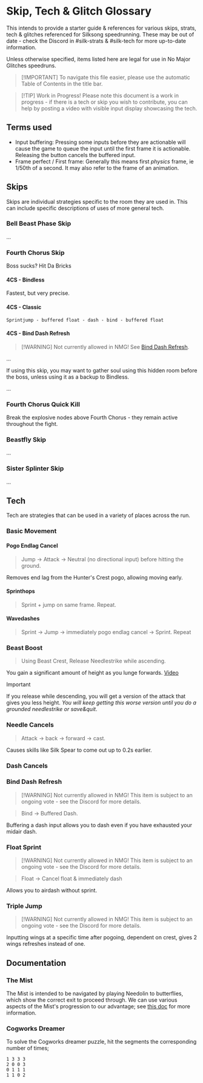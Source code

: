 # Skip, Tech & Glitch Glossary

This intends to provide a starter guide & references for various skips, strats, tech & glitches referenced for Silksong speedrunning. These may be out of date - check the Discord in #silk-strats & #silk-tech for more up-to-date information.

Unless otherwise specified, items listed here are legal for use in No Major Glitches speedruns.

> [!IMPORTANT] To navigate this file easier, please use the automatic Table of Contents in the title bar.

> [!TIP] Work in Progress!
> Please note this document is a work in progress - if there is a tech or skip you wish to contribute, you can help by posting a video with visible input display showcasing the tech.

## Terms used

- Input buffering: Pressing some inputs before they are actionable will cause the game to queue the input until the first frame it is actionable. Releasing the button cancels the buffered input.
- Frame perfect / First frame: Generally this means first _physics_ frame, ie 1/50th of a second. It may also refer to the frame of an animation.

## Skips

Skips are individual strategies specific to the room they are used in. This can include specific descriptions of uses of more general tech.

### Bell Beast Phase Skip

...

### Fourth Chorus Skip

Boss sucks? Hit Da Bricks

#### 4CS - Bindless

Fastest, but very precise.

<!-- TODO: insert video -->

#### 4CS - Classic

`Sprintjump - buffered float - dash - bind - buffered float`

#### 4CS - Bind Dash Refresh

> [!WARNING] Not currently allowed in NMG!
> See [Bind Dash Refresh](#bind-dash-refresh).

...

If using this skip, you may want to gather soul using this hidden room before the boss, unless using it as a backup to Bindless.

...

### Fourth Chorus Quick Kill

Break the explosive nodes above Fourth Chorus - they remain active throughout the fight.

### Beastfly Skip


...

### Sister Splinter Skip

...

## Tech

Tech are strategies that can be used in a variety of places across the run.

### Basic Movement

#### Pogo Endlag Cancel

> Jump -> Attack -> Neutral (no directional input) before hitting the ground.

Removes end lag from the Hunter's Crest pogo, allowing moving early.

#### Sprinthops

> Sprint + jump on same frame. Repeat.

#### Wavedashes

> Sprint -> Jump -> immediately pogo endlag cancel -> Sprint. Repeat

### Beast Boost

> Using Beast Crest, Release Needlestrike while ascending.

You gain a significant amount of height as you lunge forwards. [Video](/media/videos/Beast_Boost.mp4)  <!-- TODO: change to github embed -->

> [!IMPORTANT]
> If you release while descending, you will get a version of the attack that gives you less height. _You will keep getting this worse version until you do a grounded needlestrike or save&quit_.



### Needle Cancels

> Attack -> back -> forward -> cast.

Causes skills like Silk Spear to come out up to 0.2s earlier.

### Dash Cancels

### Bind Dash Refresh

> [!WARNING] Not currently allowed in NMG!
> This item is subject to an ongoing vote - see the Discord for more details.

> Bind -> Buffered Dash.

Buffering a dash input allows you to dash even if you have exhausted your midair dash.

### Float Sprint

> [!WARNING] Not currently allowed in NMG!
> This item is subject to an ongoing vote - see the Discord for more details.

> Float -> Cancel float & immediately dash

Allows you to airdash without sprint.

### Triple Jump

> [!WARNING] Not currently allowed in NMG!
> This item is subject to an ongoing vote - see the Discord for more details.

Inputting wings at a specific time after pogoing, dependent on crest, gives 2 wings refreshes instead of one.

## Documentation

### The Mist

The Mist is intended to be navigated by playing Needolin to butterflies, which show the correct exit to proceed through. We can use various aspects of the Mist's progression to our advantage; see [this doc](https://docs.google.com/document/d/1wGYxE_mDfZ_Qtbs6cvcTZggTFPYTBJ9Rijno0VZkNdA/view) for more information.

### Cogworks Dreamer

To solve the Cogworks dreamer puzzle, hit the segments the corresponding number of times;

```
1 3 3 3
2 0 0 3
0 1 1 1
1 1 0 2
```

